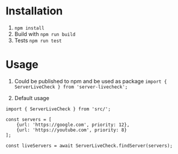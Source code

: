# Installation

1) ```npm install```
2) Build with ```npm run build```
3) Tests ```npm run test```

# Usage
1) Could be published to npm and be used as package
```import { ServerLiveCheck } from 'server-livecheck';```

2) Default usage

```
import { ServerLiveCheck } from 'src/';

const servers = [
    {url: 'https://google.com', priority: 12},
    {url: 'https://youtube.com', priority: 8}
];

const liveServers = await ServerLiveCheck.findServer(servers);

```
